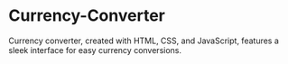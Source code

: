 # Currency-Converter
Currency converter, created with HTML, CSS, and JavaScript, features a sleek interface for easy currency conversions.
